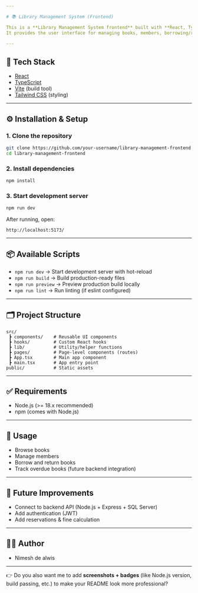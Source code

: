 ```yaml
---

# 📚 Library Management System (Frontend)

This is a **Library Management System frontend** built with **React, TypeScript, and Vite**.
It provides the user interface for managing books, members, borrowing/returns, and more.

---
```


## 🚀 Tech Stack

* [React](https://react.dev/)
* [TypeScript](https://www.typescriptlang.org/)
* [Vite](https://vitejs.dev/) (build tool)
* [Tailwind CSS](https://tailwindcss.com/) (styling)

---

## ⚙️ Installation & Setup

### 1. Clone the repository

```sh
git clone https://github.com/your-username/library-management-frontend.git
cd library-management-frontend
```

### 2. Install dependencies

```sh
npm install
```

### 3. Start development server

```sh
npm run dev
```

After running, open:

```
http://localhost:5173/
```

---

## 📦 Available Scripts

* `npm run dev` → Start development server with hot-reload
* `npm run build` → Build production-ready files
* `npm run preview` → Preview production build locally
* `npm run lint` → Run linting (if eslint configured)

---

## 🗂️ Project Structure

```
src/
 ┣ components/    # Reusable UI components
 ┣ hooks/         # Custom React hooks
 ┣ lib/           # Utility/helper functions
 ┣ pages/         # Page-level components (routes)
 ┣ App.tsx        # Main app component
 ┣ main.tsx       # App entry point
public/           # Static assets
```

---

## ✅ Requirements

* Node.js (>= 18.x recommended)
* npm (comes with Node.js)

---

## 📖 Usage

* Browse books
* Manage members
* Borrow and return books
* Track overdue books (future backend integration)

---

## 🔮 Future Improvements

* Connect to backend API (Node.js + Express + SQL Server)
* Add authentication (JWT)
* Add reservations & fine calculation

---

## 👨‍💻 Author

* Nimesh de alwis 

---

👉 Do you also want me to add **screenshots + badges** (like Node.js version, build passing, etc.) to make your README look more professional?

 
